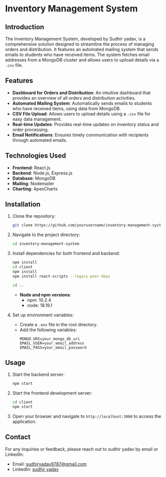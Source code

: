 # Inventory Management System

## Introduction    

The Inventory Management System, developed by Sudhir yadav, is a comprehensive solution designed to streamline the process of managing orders and distribution. It features an automated mailing system that sends emails to students who have received items. The system fetches email addresses from a MongoDB cluster and allows users to upload details via a `.csv` file.
      
## Features       
        
- **Dashboard for Orders and Distribution**: An intuitive dashboard that provides an overview of all orders and distribution activities.
- **Automated Mailing System**: Automatically sends emails to students who have received items, using data from MongoDB. 
- **CSV File Upload**: Allows users to upload details using a `.csv` file for easy data management.
- **Real-time Updates**: Provides real-time updates on inventory status and order processing.  
- **Email Notifications**: Ensures timely communication with recipients through automated emails.   
     
## Technologies Used   
- **Frontend**: React.js     
- **Backend**: Node.js, Express.js
- **Database**: MongoDB  
- **Mailing**: Nodemailer
- **Charting**: ApexCharts
  
## Installation      

1. Clone the repository:
    ```bash
    git clone https://github.com/yourusername/inventory-management-system.git
    ```
2. Navigate to the project directory:
    ```bash
    cd inventory-management-system
    ```
3. Install dependencies for both frontend and backend:
    ```bash
    npm install
    cd client
    npm install
    npm install react-scripts --legacy-peer-deps

    cd ..
    ```

    - **Node and npm versions**:
        - npm: 10.2.4
        - node: 18.19.1

4. Set up environment variables:
    - Create a `.env` file in the root directory.
    - Add the following variables:
        ```
        MONGO_URI=your_mongo_db_uri
        EMAIL_USER=your_email_address
        EMAIL_PASS=your_email_password
        ```

## Usage

1. Start the backend server:
    ```bash
    npm start
    ```
2. Start the frontend development server:
    ```bash
    cd client
    npm start
    ```
3. Open your browser and navigate to `http://localhost:3000` to access the application.


## Contact

For any inquiries or feedback, please reach out to sudhir yadav by email or LinkedIn:
- Email: sudhiryadav9787@gmail.com
- LinkedIn: [sudhir yadav](www.linkedin.com/in/sudhiryadav9787)
